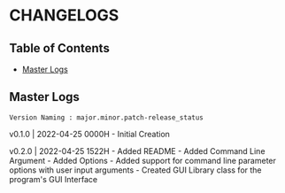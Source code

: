 # CHANGELOGS

## Table of Contents
- [Master Logs](#master-logs)

## Master Logs
```
Version Naming : major.minor.patch-release_status
```
v0.1.0 | 2022-04-25 0000H
    - Initial Creation

v0.2.0 | 2022-04-25 1522H
    - Added README
    - Added Command Line Argument
    - Added Options
    - Added support for command line parameter options with user input arguments
    - Created GUI Library class for the program's GUI Interface

